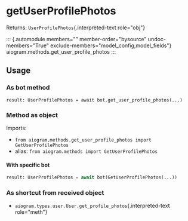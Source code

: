 # getUserProfilePhotos

Returns: `UserProfilePhotos`{.interpreted-text role="obj"}

::: {.automodule members="" member-order="bysource" undoc-members="True" exclude-members="model_config,model_fields"}
aiogram.methods.get_user_profile_photos
:::

## Usage

### As bot method

``` 
result: UserProfilePhotos = await bot.get_user_profile_photos(...)
```

### Method as object

Imports:

-   `from aiogram.methods.get_user_profile_photos import GetUserProfilePhotos`
-   alias: `from aiogram.methods import GetUserProfilePhotos`

#### With specific bot

``` python
result: UserProfilePhotos = await bot(GetUserProfilePhotos(...))
```

### As shortcut from received object

-   `aiogram.types.user.User.get_profile_photos`{.interpreted-text
    role="meth"}
